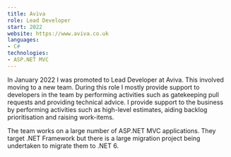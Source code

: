```yaml
---
title: Aviva
role: Lead Developer
start: 2022
website: https://www.aviva.co.uk
languages:
- C#
technologies:
- ASP.NET MVC
---
```


In January 2022 I was promoted to Lead Developer at Aviva. This involved moving to a new team. During this role I mostly provide support to developers in the team by performing activities such as gatekeeping pull requests and providing technical advice. I provide support to the business by performing activities such as high-level estimates, aiding backlog prioritisation and raising work-items.

The team works on a large number of ASP.NET MVC applications. They target .NET Framework but there is a large migration project being undertaken to migrate them to .NET 6.

